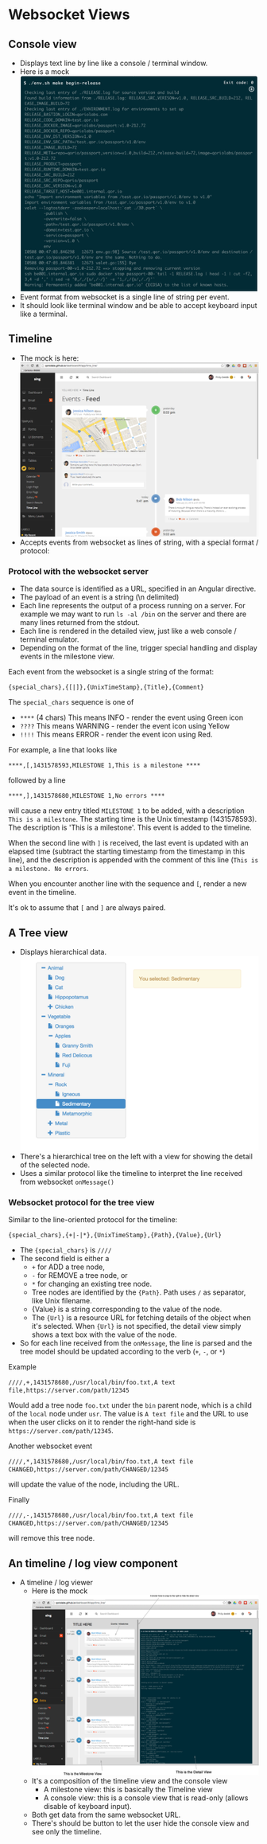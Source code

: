 # Websocket Views


## Console view

+ Displays text line by line like a console / terminal window.
+ Here is a mock  ![console](/requirements/images/console.png)
+ Event format from websocket is a single line of string per event.
+ It should look like terminal window and be able to accept keyboard input like a terminal.

## Timeline

+ The mock is here: ![timeline](/requirements/images/timeline.png)
+ Accepts events from websocket as lines of string, with a special format / protocol:

### Protocol with the websocket server

+ The data source is identified as a URL, specified in an Angular directive.
+ The payload of an event is a string (\n delimited)
+ Each line represents the output of a process running on a server.  For example we may want to run `ls -al /bin` on the server and there are many lines returned from the stdout.
+ Each line is rendered in the detailed view, just like a web console / terminal emulator.
+ Depending on the format of the line, trigger special handling and display events in the milestone view.

Each event from the websocket is a single string of the format:

    {special_chars},{[|]},{UnixTimeStamp},{Title},{Comment}

The `special_chars` sequence is one of

+ `****`  (4 chars)  This means INFO - render the event using Green icon
+ `????`  This means WARNING - render the event icon using Yellow
+ `!!!!`  This means ERROR - render the event icon using Red.

For example, a line that looks like 

    ****,[,1431578593,MILESTONE 1,This is a milestone **** 

followed by a line

    ****,],1431578680,MILESTONE 1,No errors ****

will cause a new entry titled `MILESTONE 1` to be added, with a description `This is a milestone`.  The starting time is the Unix timestamp (1431578593).  The description is 'This is a milestone'.  This event is added to the timeline.

When the second line with `]` is received, the last event is updated with an elapsed time (subtract the starting timestamp from the timestamp in this line), and the description is appended with the comment of this line (`This is a milestone. No errors`.

When you encounter another line with the sequence and `[`, render a new event in the timeline.

It's ok to assume that `[` and `]` are always paired. 


## A Tree view

+ Displays hierarchical data.  ![tree](/requirements/images/tree.png)
+ There's a hierarchical tree on the left with a view for showing the detail of the selected node.
+ Uses a similar protocol like the timeline to interpret the line received from websocket `onMessage()`

### Websocket protocol for the tree view

Similar to the line-oriented protocol for the timeline:

    {special_chars},{+|-|*},{UnixTimeStamp},{Path},{Value},{Url}

+ The `{special_chars}` is `////`
+ The second field is either a 
  + `+` for ADD a tree node, 
  + `-` for REMOVE a tree node, or 
  + `*` for changing an existing tree node.  
  + Tree nodes are identified by the `{Path}`.  Path uses `/` as separator, like Unix filename.  
  + {Value} is a string corresponding to the value of the node.  
  + The `{Url}` is a resource URL for fetching details of the object when it's selected.  When `{Url}` is not specified, the detail view simply shows a text box with the value of the node. 
+ So for each line received from the `onMessage`, the line is parsed and the tree model should be updated according to the verb (`+`, `-`, or `*`)

Example

    ////,+,1431578680,/usr/local/bin/foo.txt,A text file,https://server.com/path/12345

Would add a tree node `foo.txt` under the `bin` parent node, which is a child of the `local` node under `usr`.  The value is `A text file` and the URL to use when the user clicks on it to render the right-hand side is `https://server.com/path/12345`.

Another websocket event

    ////,*,1431578680,/usr/local/bin/foo.txt,A text file CHANGED,https://server.com/path/CHANGED/12345

will update the value of the node, including the URL.

Finally 

    ////,-,1431578680,/usr/local/bin/foo.txt,A text file CHANGED,https://server.com/path/CHANGED/12345

will remove this tree node.


## An timeline / log view component

+ A timeline / log viewer
  + Here is the mock  ![mock](/requirements/images/mock.png)
  + It's a composition of the timeline view and the console view
    + A milestone view: this is basically the Timeline view
    + A console view: this is a console view that is read-only (allows disable of keyboard input).
  + Both get data from the same websocket URL.
  + There's should be button to let the user hide the console view and see only the timeline.




